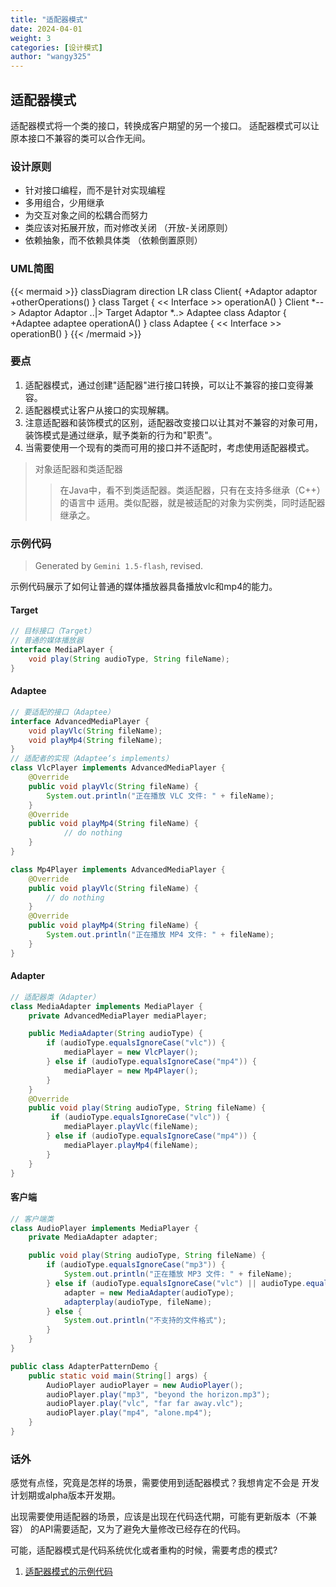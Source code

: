 ```yaml
---
title: "适配器模式"
date: 2024-04-01
weight: 3
categories: [设计模式]
author: "wangy325"
---
```


## 适配器模式

适配器模式将一个类的接口，转换成客户期望的另一个接口。
适配器模式可以让原本接口不兼容的类可以合作无间。

<!--more-->

### 设计原则

- 针对接口编程，而不是针对实现编程
- 多用组合，少用继承
- 为交互对象之间的松耦合而努力
- 类应该对拓展开放，而对修改关闭 （开放-关闭原则）
- 依赖抽象，而不依赖具体类 （依赖倒置原则）

### UML简图

{{< mermaid >}}
classDiagram
direction LR
class Client{
    +Adaptor adaptor
    +otherOperations()
}
class Target {
    << Interface >>
    operationA()
}
Client *--> Adaptor
Adaptor ..|> Target
Adaptor *..> Adaptee
class Adaptor {
    +Adaptee adaptee
    operationA()
}
class Adaptee {
    << Interface >>
    operationB()
}
{{< /mermaid >}}

### 要点

1. 适配器模式，通过创建"适配器"进行接口转换，可以让不兼容的接口变得兼容。
2. 适配器模式让客户从接口的实现解耦。
3. 注意适配器和装饰模式的区别，适配器改变接口以让其对不兼容的对象可用，
装饰模式是通过继承，赋予类新的行为和"职责"。
4. 当需要使用一个现有的类而可用的接口并不适配时，考虑使用适配器模式。

> 对象适配器和类适配器
> > 在Java中，看不到类适配器。类适配器，只有在支持多继承（C++）的语言中
> 适用。类似配器，就是被适配的对象为实例类，同时适配器继承之。


### 示例代码

> Generated by `Gemini 1.5-flash`, revised.

示例代码展示了如何让普通的媒体播放器具备播放vlc和mp4的能力。

#### Target

```java
// 目标接口（Target） 
// 普通的媒体播放器
interface MediaPlayer {
    void play(String audioType, String fileName);
}
```

#### Adaptee

```java
// 要适配的接口（Adaptee）
interface AdvancedMediaPlayer {
    void playVlc(String fileName);
    void playMp4(String fileName);
}
// 适配者的实现（Adaptee‘s implements）
class VlcPlayer implements AdvancedMediaPlayer {
    @Override
    public void playVlc(String fileName) {
        System.out.println("正在播放 VLC 文件: " + fileName);
    }
    @Override
    public void playMp4(String fileName) {
            // do nothing
    }
}

class Mp4Player implements AdvancedMediaPlayer {
    @Override
    public void playVlc(String fileName) {
        // do nothing
    }
    @Override
    public void playMp4(String fileName) {
        System.out.println("正在播放 MP4 文件: " + fileName);
    }
}
```

#### Adapter

```java
// 适配器类（Adapter）
class MediaAdapter implements MediaPlayer {
    private AdvancedMediaPlayer mediaPlayer;

    public MediaAdapter(String audioType) {
        if (audioType.equalsIgnoreCase("vlc")) {
            mediaPlayer = new VlcPlayer();
        } else if (audioType.equalsIgnoreCase("mp4")) {
            mediaPlayer = new Mp4Player();
        }
    }
    @Override
    public void play(String audioType, String fileName) {
         if (audioType.equalsIgnoreCase("vlc")) {
            mediaPlayer.playVlc(fileName);
        } else if (audioType.equalsIgnoreCase("mp4")) {
            mediaPlayer.playMp4(fileName);
        }
    }
}
```

#### 客户端

```java
// 客户端类
class AudioPlayer implements MediaPlayer {
    private MediaAdapter adapter;

    public void play(String audioType, String fileName) {
        if (audioType.equalsIgnoreCase("mp3")) {
            System.out.println("正在播放 MP3 文件: " + fileName);
        } else if (audioType.equalsIgnoreCase("vlc") || audioType.equalsIgnoreCase("mp4")) {
            adapter = new MediaAdapter(audioType);
            adapterplay(audioType, fileName);
        } else {
            System.out.println("不支持的文件格式");
        }
    }
}

public class AdapterPatternDemo {
    public static void main(String[] args) {
        AudioPlayer audioPlayer = new AudioPlayer();
        audioPlayer.play("mp3", "beyond the horizon.mp3");
        audioPlayer.play("vlc", "far far away.vlc");
        audioPlayer.play("mp4", "alone.mp4");
    }
}
```

### 话外

感觉有点怪，究竟是怎样的场景，需要使用到适配器模式？我想肯定不会是
开发计划期或alpha版本开发期。

出现需要使用适配器的场景，应该是出现在代码迭代期，可能有更新版本（不兼容）
的API需要适配，又为了避免大量修改已经存在的代码。

可能，适配器模式是代码系统优化或者重构的时候，需要考虑的模式?

1. [适配器模式的示例代码](https://github.com/wangy325/java-review/blob/99051e3740eeb8c096e76ac08233c8b01c428c18/src/main/java/com/wangy/designpattern/structure/adaptor)
